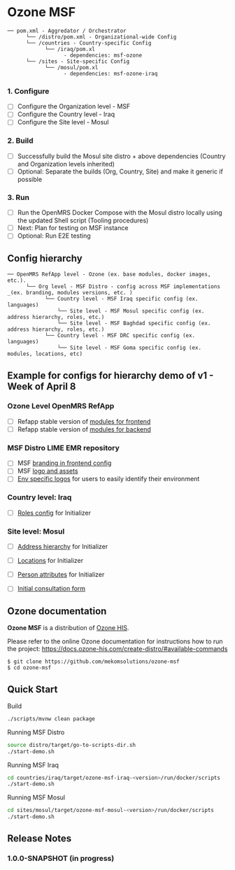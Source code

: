 # Ozone MSF
```
── pom.xml - Aggredator / Orchestrator  
      └── /distro/pom.xml - Organizational-wide Config  
      └── /countries - Country-specific Config  
            └── /iraq/pom.xl
                  - dependencies: msf-ozone
      └── /sites - Site-specific Config  
            └── /mosul/pom.xl
                  - dependencies: msf-ozone-iraq
```
### 1. Configure
- [ ] Configure the Organization level - MSF  
- [ ] Configure the Country level - Iraq  
- [ ] Configure the Site level - Mosul  
### 2. Build
- [ ] Successfully build the Mosul site distro + above dependencies (Country and Organization levels inherited)
- [ ] Optional: Separate the builds (Org, Country, Site) and make it generic if possible
### 3. Run
- [ ] Run the OpenMRS Docker Compose with the Mosul distro locally using the updated Shell script (Tooling procedures)
- [ ] Next: Plan for testing on MSF instance 
- [ ] Optional: Run E2E testing

## Config hierarchy
```
── OpenMRS RefApp level - Ozone (ex. base modules, docker images, etc.). 
      └── Org level - MSF Distro - config across MSF implementations _(ex. branding, modules versions, etc. )  
            └── Country level - MSF Iraq specific config (ex. languages)  
                └── Site level - MSF Mosul specific config (ex. address hierarchy, roles, etc.)  
                └── Site level - MSF Baghdad specific config (ex. address hierarchy, roles, etc.)  
            └── Country level - MSF DRC specific config (ex. languages)   
                └── Site level - MSF Goma specific config (ex. modules, locations, etc)  
```

## Example for configs for hierarchy demo of v1 - Week of April 8
### Ozone Level **OpenMRS RefApp**   
- [ ] Refapp stable version of [modules for frontend](https://github.com/openmrs/openmrs-distro-referenceapplication/blob/main/frontend/spa-assemble-config.json)  
- [ ] Refapp stable version of [modules for backend](https://github.com/openmrs/openmrs-distro-referenceapplication/blob/main/distro/pom.xml)  
### MSF Distro **LIME EMR** repository  
- [ ] MSF [branding in frontend config](https://github.com/MSF-OCG/LIME-EMR-project-demo/blob/main/frontend/custom-config.json)   
- [ ] MSF [logo and assets](https://github.com/MSF-OCG/LIME-EMR-project-demo/tree/main/frontend/assets)
- [ ] [Env specific logos](https://github.com/MSF-OCG/LIME-EMR-project-demo/blob/dev/frontend/qa/assets/logo.png) for users to easily identify their environment 
### Country level: **Iraq**   
- [ ] [Roles config](https://github.com/MSF-OCG/LIME-EMR-project-demo/blob/main/distro/configuration/roles/roles_core-demo.csv) for Initializer  
### Site level: **Mosul**  
- [ ] [Address hierarchy](https://github.com/MSF-OCG/LIME-EMR-project-demo/tree/main/distro/configuration/addresshierarchy) for Initializer  
- [ ] [Locations](https://github.com/MSF-OCG/LIME-EMR-project-demo/blob/main/distro/configuration/locations/locations.csv) for Initializer  
- [ ] [Person attributes](https://github.com/MSF-OCG/LIME-EMR-project-demo/blob/main/distro/configuration/personattributetypes/personattributetypes_core-demo.csv) for Initializer
- [ ] [Initial consultation form](https://github.com/MSF-OCG/LIME-EMR-project-demo/blob/main/distro/configuration/ampathforms/initial_consultation-lime_demo.json)


## Ozone documentation
**Ozone MSF** is a distribution of [Ozone HIS](https://www.ozone-his.com).

Please refer to the online Ozone documentation for instructions how to run the project: https://docs.ozone-his.com/create-distro/#available-commands


```
$ git clone https://github.com/mekomsolutions/ozone-msf
$ cd ozone-msf
```

## Quick Start

Build
```bash
./scripts/mvnw clean package
```

Running MSF Distro
```bash
source distro/target/go-to-scripts-dir.sh
./start-demo.sh
```

Running MSF Iraq
```bash
cd countries/iraq/target/ozone-msf-iraq-<version>/run/docker/scripts
./start-demo.sh
```

Running MSF Mosul
```bash
cd sites/mosul/target/ozone-msf-mosul-<version>/run/docker/scripts
./start-demo.sh
```

## Release Notes

### 1.0.0-SNAPSHOT (in progress)
